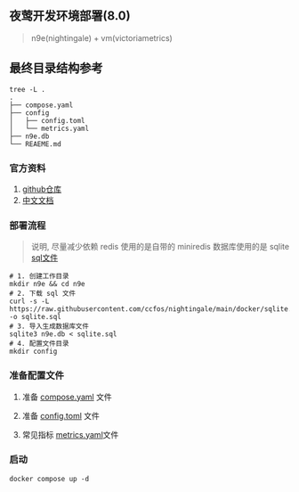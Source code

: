 ## 夜莺开发环境部署(8.0)

> n9e(nightingale) + vm(victoriametrics)

## 最终目录结构参考

```shell
tree -L .
.
├── compose.yaml
├── config
│   ├── config.toml
│   └── metrics.yaml
├── n9e.db
└── REAEME.md
```

### 官方资料

1. [github仓库](https://github.com/ccfos/nightingale)
2. [中文文档](https://n9e.github.io/zh/)

### 部署流程

> 说明, 尽量减少依赖
> redis 使用的是自带的 miniredis
> 数据库使用的是 sqlite [sql文件](https://github.com/ccfos/nightingale/blob/main/docker/sqlite.sql)

```shell
# 1. 创建工作目录
mkdir n9e && cd n9e
# 2. 下载 sql 文件
curl -s -L https://raw.githubusercontent.com/ccfos/nightingale/main/docker/sqlite.sql -o sqlite.sql
# 3. 导入生成数据库文件
sqlite3 n9e.db < sqlite.sql
# 4. 配置文件目录
mkdir config
```

### 准备配置文件

1. 准备 [compose.yaml](./compose.yaml) 文件

2. 准备 [config.toml](./config/config.toml) 文件

3. 常见指标 [metrics.yaml](./config/metrics.yaml)文件


### 启动 
```shell
docker compose up -d
```

